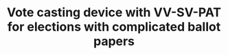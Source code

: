 ---
title: "Vote casting device with VV-SV-PAT for elections with complicated ballot papers"
collection: publications
permalink: /publications/2011-08-Vote-casting-device-with-VV-SV-PAT-for-elections-with-complicated-ballot-papers
venue: 'International Workshop on Requirements Engineering for Electronic Voting Systems (REVOTE 2011)'
pages: '1--8'
publisher: 'IEEE'
year: '2011'
paperurl: 'https://doi.org/10.1109/REVOTE.2011.6045910'
citation: ' Melanie Volkamer,  <b>Jurlind Budurushi</b>,  Denise Demirel</br> International Workshop on Requirements Engineering for Electronic Voting Systems (REVOTE 2011)</br>'
---